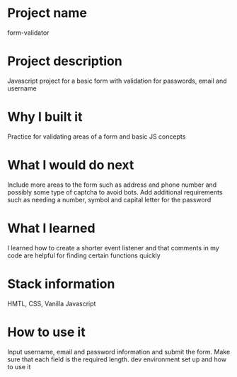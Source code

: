 #  Project name
form-validator

# Project description
Javascript project for a basic form with validation for passwords, email and username

# Why I built it
Practice for validating areas of a form and basic JS concepts

# What I would do next
Include more areas to the form such as address and phone number and possibly some type of captcha to avoid bots. Add additional requirements such as needing a number, symbol and capital letter for the password

# What I learned
I learned how to create a shorter event listener and that comments in my code are helpful for finding certain functions quickly

# Stack information
HMTL, CSS, Vanilla Javascript

# How to use it
Input username, email and password information and submit the form. Make sure that each field is the required length.
dev environment set up and how to use it 
